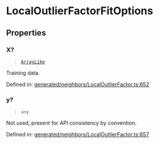 # LocalOutlierFactorFitOptions

## Properties

### X?

> [`ArrayLike`](../types/ArrayLike.md)

Training data.

Defined in:  [generated/neighbors/LocalOutlierFactor.ts:652](https://github.com/transitive-bullshit/scikit-learn-ts/blob/92ab806/packages/sklearn/src/generated/neighbors/LocalOutlierFactor.ts#L652)

### y?

> `any`

Not used, present for API consistency by convention.

Defined in:  [generated/neighbors/LocalOutlierFactor.ts:657](https://github.com/transitive-bullshit/scikit-learn-ts/blob/92ab806/packages/sklearn/src/generated/neighbors/LocalOutlierFactor.ts#L657)
